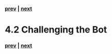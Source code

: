 ### [prev](./41_TheTeams.md) | [next]()
# 4.2 Challenging the Bot
### [prev](./41_TheTeams.md) | [next]()
